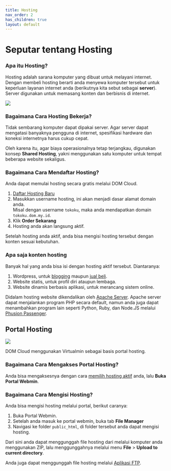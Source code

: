 ```yaml
---
title: Hosting
nav_order: 2
has_children: true
layout: default
---
```


# Seputar tentang Hosting

### Apa itu Hosting?

Hosting adalah sarana komputer yang dibuat untuk melayani internet. Dengan membeli hosting berarti anda menyewa komputer tersebut untuk keperluan layanan internet anda (berikutnya kita sebut sebagai **server**). Server digunakan untuk memasang konten dan berbisnis di internet.

![](https://themezee.com/wp-content/uploads/2011/05/all-themes-900x600.png)

### Bagaimana Cara Hosting Bekerja?

Tidak sembarang komputer dapat dipakai server. Agar server dapat mengatasi banyaknya pengguna di internet, spesifikasi hardware dan koneksi internetnya harus cukup cepat.

 Oleh karena itu, agar biaya operasionalnya tetap terjangkau, digunakan konsep **Shared Hosting**, yakni menggunakan satu komputer untuk tempat beberapa website sekaligus.

### Bagaimana Cara Mendaftar Hosting?

Anda dapat memulai hosting secara gratis melalui DOM Cloud.

1. [Daftar Hosting Baru](https://portal.dom.my.id/user/hosting/create)
2. Masukkan username hosting, ini akan menjadi dasar alamat domain anda.<br>Misal dengan username `tokoku`, maka anda mendapatkan domain `tokoku.dom.my.id`.
3. Klik **Order Sekarang**
4. Hosting anda akan langsung aktif.

Setelah hosting anda aktif, anda bisa mengisi hosting tersebut dengan konten sesuai kebutuhan.

### Apa saja konten hosting

Banyak hal yang anda bisa isi dengan hosting aktif tersebut. Diantaranya:

1. Wordpress, untuk [blogging](wordpress.md) maupun [jual beli](woocommerce.md).
2. Website statis, untuk profil diri ataupun lembaga.
3. Website dinamis berbasis aplikasi, untuk merancang sistem online.

Didalam hosting website dikendalikan oleh [Apache Server](apache.md). Apache server dapat menjalankan program PHP secara default, namun anda juga dapat menambahkan program lain seperti Python, Ruby, dan Node.JS melalui [Phusion Passenger](apache.md#phusion-passenger).

## Portal Hosting

![](https://www.virtualmin.com/images/carousel-screenshots/virtual-server-options.png)

DOM Cloud menggunakan Virtualmin sebagai basis portal hosting.

### Bagaimana Cara Mengakses Portal Hosting?

Anda bisa mengaksesnya dengan cara [memilih hosting aktif](https://portal.dom.my.id/user/hosting) anda, lalu **Buka Portal Webmin**.

### Bagaimana Cara Mengisi Hosting?

Anda bisa mengisi hosting melalui portal, berikut caranya:

1. Buka Portal Webmin.
2. Setelah anda masuk ke portal webmin, buka tab **File Manager**
3. Navigasi ke folder `public_html`, di folder tersebut anda dapat mengisi hosting.

Dari sini anda dapat menggunggah file hosting dari melalui komputer anda menggunakan ZIP, lalu menggunggahnya melalui menu **File** > **Upload to current directory**.

Anda juga dapat menggunggah file hosting melalui [Aplikasi FTP](ftp.md).


